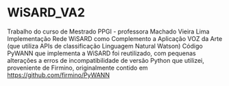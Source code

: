 # WiSARD_VA2
Trabalho do curso de Mestrado PPGI - professora Machado Vieira Lima
Implementação Rede WiSARD como Complemento a Aplicação VOZ da Arte (que utiliza APIs de classificação Linguagem Natural Watson)
Código PyWANN que implementa a WiSARD foi reutilizado, com pequenas alterações a erros de incompatibilidade de versão Python que utilizei, proveniente de Firmino, originalmente contido em https://github.com/firmino/PyWANN
